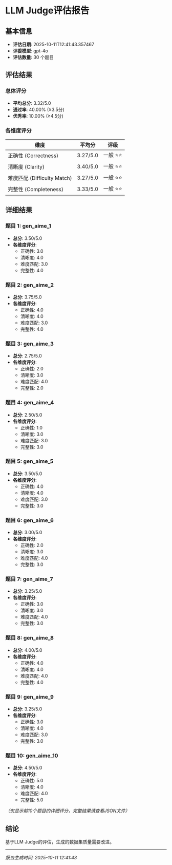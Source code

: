 # LLM Judge评估报告

## 基本信息

- **评估日期**: 2025-10-11T12:41:43.357467
- **评委模型**: gpt-4o
- **评估数量**: 30 个题目

## 评估结果

### 总体评分

- **平均总分**: 3.32/5.0
- **通过率**: 40.00% (≥3.5分)
- **优秀率**: 10.00% (≥4.5分)

### 各维度评分

| 维度 | 平均分 | 评级 |
|------|--------|------|
| 正确性 (Correctness) | 3.27/5.0 | 一般 ⭐⭐ |
| 清晰度 (Clarity) | 3.40/5.0 | 一般 ⭐⭐ |
| 难度匹配 (Difficulty Match) | 3.27/5.0 | 一般 ⭐⭐ |
| 完整性 (Completeness) | 3.33/5.0 | 一般 ⭐⭐ |

## 详细结果


### 题目 1: gen_aime_1

- **总分**: 3.50/5.0
- **各维度评分**:
  - 正确性: 3.0
  - 清晰度: 4.0
  - 难度匹配: 3.0
  - 完整性: 4.0

### 题目 2: gen_aime_2

- **总分**: 3.75/5.0
- **各维度评分**:
  - 正确性: 4.0
  - 清晰度: 4.0
  - 难度匹配: 3.0
  - 完整性: 4.0

### 题目 3: gen_aime_3

- **总分**: 2.75/5.0
- **各维度评分**:
  - 正确性: 2.0
  - 清晰度: 3.0
  - 难度匹配: 4.0
  - 完整性: 2.0

### 题目 4: gen_aime_4

- **总分**: 2.50/5.0
- **各维度评分**:
  - 正确性: 1.0
  - 清晰度: 3.0
  - 难度匹配: 3.0
  - 完整性: 3.0

### 题目 5: gen_aime_5

- **总分**: 3.50/5.0
- **各维度评分**:
  - 正确性: 4.0
  - 清晰度: 4.0
  - 难度匹配: 3.0
  - 完整性: 3.0

### 题目 6: gen_aime_6

- **总分**: 3.00/5.0
- **各维度评分**:
  - 正确性: 2.0
  - 清晰度: 3.0
  - 难度匹配: 4.0
  - 完整性: 3.0

### 题目 7: gen_aime_7

- **总分**: 3.25/5.0
- **各维度评分**:
  - 正确性: 3.0
  - 清晰度: 3.0
  - 难度匹配: 4.0
  - 完整性: 3.0

### 题目 8: gen_aime_8

- **总分**: 4.00/5.0
- **各维度评分**:
  - 正确性: 4.0
  - 清晰度: 4.0
  - 难度匹配: 4.0
  - 完整性: 4.0

### 题目 9: gen_aime_9

- **总分**: 3.25/5.0
- **各维度评分**:
  - 正确性: 3.0
  - 清晰度: 4.0
  - 难度匹配: 3.0
  - 完整性: 3.0

### 题目 10: gen_aime_10

- **总分**: 4.50/5.0
- **各维度评分**:
  - 正确性: 5.0
  - 清晰度: 4.0
  - 难度匹配: 4.0
  - 完整性: 5.0

*（仅显示前10个题目的详细评分，完整结果请查看JSON文件）*

## 结论

基于LLM Judge的评估，生成的数据集质量需要改进。

---

*报告生成时间: 2025-10-11 12:41:43*
